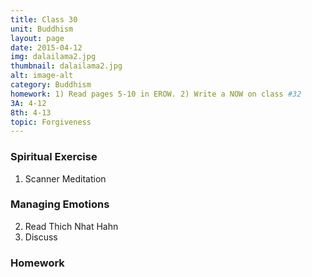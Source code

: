 ```yaml
---
title: Class 30
unit: Buddhism
layout: page
date: 2015-04-12
img: dalailama2.jpg
thumbnail: dalailama2.jpg
alt: image-alt
category: Buddhism
homework: 1) Read pages 5-10 in EROW. 2) Write a NOW on class #32 
3A: 4-12
8th: 4-13 
topic: Forgiveness
---
```


### Spiritual Exercise

1. Scanner Meditation

### Managing Emotions

2. Read Thich Nhat Hahn
3. Discuss

### Homework


